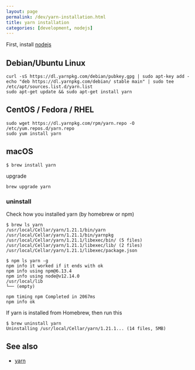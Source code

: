 ```yaml
---
layout: page
permalink: /dev/yarn-installation.html
title: yarn installation
categories: [development, nodejs]
---
```


First, install [nodejs](/nodejs)

## Debian/Ubuntu Linux

```
curl -sS https://dl.yarnpkg.com/debian/pubkey.gpg | sudo apt-key add -
echo "deb https://dl.yarnpkg.com/debian/ stable main" | sudo tee /etc/apt/sources.list.d/yarn.list
sudo apt-get update && sudo apt-get install yarn
```

## CentOS / Fedora / RHEL

```
sudo wget https://dl.yarnpkg.com/rpm/yarn.repo -O /etc/yum.repos.d/yarn.repo
sudo yum install yarn
```

## macOS

```
$ brew install yarn
```

upgrade

```
brew upgrade yarn
```

### uninstall

Check how you installed yarn (by homebrew or npm)

```
$ brew ls yarn
/usr/local/Cellar/yarn/1.21.1/bin/yarn
/usr/local/Cellar/yarn/1.21.1/bin/yarnpkg
/usr/local/Cellar/yarn/1.21.1/libexec/bin/ (5 files)
/usr/local/Cellar/yarn/1.21.1/libexec/lib/ (2 files)
/usr/local/Cellar/yarn/1.21.1/libexec/package.json
```

```
$ npm ls yarn -g
npm info it worked if it ends with ok
npm info using npm@6.13.4
npm info using node@v12.14.0
/usr/local/lib
└── (empty)

npm timing npm Completed in 2067ms
npm info ok
```

If yarn is installed from Homebrew, then run this

```
$ brew uninstall yarn
Uninstalling /usr/local/Cellar/yarn/1.21.1... (14 files, 5MB)
```

## See also

- [yarn](/dev/yarn.html)
